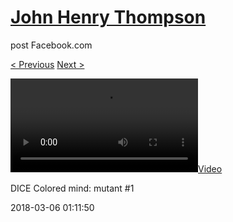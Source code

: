 # [John Henry Thompson](../README.md)
post Facebook.com

[< Previous](2018-03-06-3.md) [Next >](2018-03-04-1.md)

[![](../media/2018-03-06/DICE-Colored-mind-mutant-1.mp4)](../README.md)

DICE Colored mind: mutant #1

2018-03-06 01:11:50